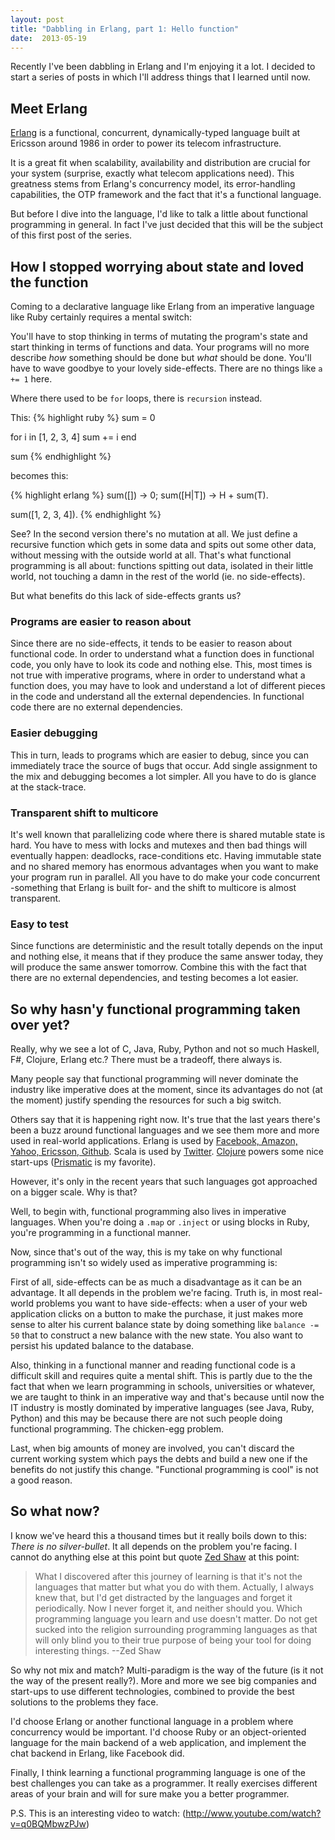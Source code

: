 ```yaml
---
layout: post
title: "Dabbling in Erlang, part 1: Hello function"
date:  2013-05-19
---
```


Recently I've been dabbling in Erlang and I'm enjoying it a lot. I decided to start a series of posts in which I'll address things that I learned until now.

## Meet Erlang
[Erlang](http://en.wikipedia.org/wiki/Erlang_(programming_language)) is a functional, concurrent, dynamically-typed language built at Ericsson around 1986 in order to power its telecom infrastructure. 

It is a great fit when scalability, availability and distribution are crucial for your system (surprise, exactly what telecom applications need). This greatness stems from Erlang's concurrency model, its error-handling capabilities, the OTP framework and the fact that it's a functional language.

But before I dive into the language, I'd like to talk a little about functional programming in general. In fact I've just decided that this will be the subject of this first post of the series.

## How I stopped worrying about state and loved the function
Coming to a declarative language like Erlang from an imperative language like Ruby certainly requires a mental switch:

You'll have to stop thinking in terms of mutating the program's state and start thinking in terms of functions and data. Your programs will no more describe *how* something should be done but *what* should be done. You'll have to wave goodbye to your lovely side-effects. There are no things like `a += 1` here.

Where there used to be `for` loops, there is `recursion` instead.

This:
{% highlight ruby %}
sum = 0

for i in [1, 2, 3, 4]
  sum += i
end

sum
{% endhighlight %}

becomes this:

{% highlight erlang %}
sum([])    -> 0;
sum([H|T]) -> H + sum(T).

sum([1, 2, 3, 4]).
{% endhighlight %}

See? In the second version there's no mutation at all. We just define a recursive function which gets in some data and spits out some other data, without messing with the outside world at all. That's what functional programming is all about: functions spitting out data, isolated in their little world, not touching a damn in the rest of the world (ie. no side-effects).

But what benefits do this lack of side-effects grants us?

### Programs are easier to reason about 
Since there are no side-effects, it tends to be easier to reason about functional code. In order to understand what a function does in functional code, you only have to look its code and nothing else. This, most times is not true with imperative programs, where in order to understand what a function does, you may have to look and understand a lot of different pieces in the code and understand all the external dependencies. In functional code there are no external dependencies.

### Easier debugging
This in turn, leads to programs which are easier to debug, since you can immediately trace the source of bugs that occur. Add single assignment to the mix and debugging becomes a lot simpler. All you have to do is glance at the stack-trace.

### Transparent shift to multicore
It's well known that parallelizing code where there is shared mutable state is hard. You have to mess with locks and mutexes and then bad things will eventually happen: deadlocks, race-conditions etc. Having immutable state and no shared memory has enormous advantages when you want to make your program run in parallel. All you have to do make your code concurrent -something that Erlang is built for- and the shift to multicore is almost transparent.

### Easy to test
Since functions are deterministic and the result totally depends on the input and nothing else, it means that if they produce the same answer today, they will produce the same answer tomorrow. Combine this with the fact that there are no external dependencies, and testing becomes a lot easier.

## So why hasn'y functional programming taken over yet?
Really, why we see a lot of C, Java, Ruby, Python and not so much Haskell, F#, Clojure, Erlang etc.? There must be a tradeoff, there always is.

Many people say that functional programming will never dominate the industry like imperative does at the moment, since its advantages do not (at the moment) justify spending the resources for such a big switch.

Others say that it is happening right now. It's true that the last years there's been a buzz around functional languages and we see them more and more used in real-world applications. Erlang is used by [Facebook, Amazon, Yahoo, Ericsson, Github](http://stackoverflow.com/questions/1636455/where-is-erlang-used-and-why). Scala is used by [Twitter](http://blog.redfin.com/devblog/2010/05/how_and_why_twitter_uses_scala.html). [Clojure](http://www.infoq.com/presentations/Clojure-powered-Startups) powers some nice start-ups ([Prismatic](http://getprismatic.com) is my favorite).

However, it's only in the recent years that such languages got approached on a bigger scale. Why is that? 

Well, to begin with, functional programming also lives in imperative languages. When you're doing a `.map` or `.inject` or using blocks in Ruby, you're programming in a functional manner.

Now, since that's out of the way, this is my take on why functional programming isn't so widely used as imperative programming is:

First of all, side-effects can be as much a disadvantage as it can be an advantage. It all depends in the problem we're facing. Truth is, in most real-world problems you want to have side-effects: when a user of your web application clicks on a button to make the purchase, it just makes more sense to alter his current balance state by doing something like `balance -= 50` that to construct a new balance with the new state. You also want to persist his updated balance to the database.

Also, thinking in a functional manner and reading functional code is a difficult skill and requires quite a mental shift. This is partly due to the the fact that when we learn programming in schools, universities or whatever, we are taught to think in an imperative way and that's because until now the IT industry is mostly dominated by imperative languages (see Java, Ruby, Python) and this may be because there are not such people doing functional programming. The chicken-egg problem. 

Last, when big amounts of money are involved, you can't discard the current working system which pays the debts and build a new one if the benefits do not justify this change. "Functional programming is cool" is not a good reason. 

## So what now?
I know we've heard this a thousand times but it really boils down to this: *There is no silver-bullet*. It all depends on the problem you're facing. I cannot do anything else at this point but quote [Zed Shaw](http://learnpythonthehardway.org/book/advice.html) at this point:

> What I discovered after this journey of learning is that it's not the languages that matter but what you do with them. Actually, I always knew that, but I'd get distracted by the languages and forget it periodically. Now I never forget it, and neither should you.
> Which programming language you learn and use doesn't matter. Do not get sucked into the religion surrounding programming languages as that will only blind you to their true purpose of being your tool for doing interesting things. --Zed Shaw

So why not mix and match? Multi-paradigm is the way of the future (is it not the way of the present really?). More and more we see big companies and start-ups to use different technologies, combined to provide the best solutions to the problems they face.

I'd choose Erlang or another functional language in a problem where concurrency would be important. I'd choose Ruby or an object-oriented language for the main backend of a web application, and implement the chat backend in Erlang, like Facebook did.

Finally, I think learning a functional programming language is one of the best challenges you can take as a programmer. It really exercises different areas of your brain and will for sure make you a better programmer.

P.S. This is an interesting video to watch: (http://www.youtube.com/watch?v=q0BQMbwzPJw)
